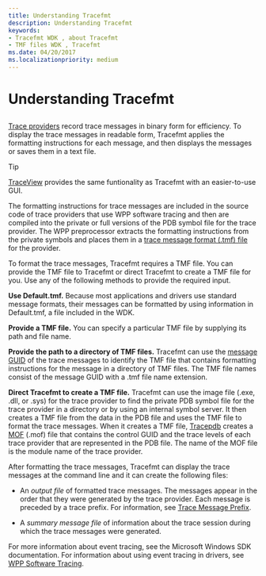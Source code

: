 ```yaml
---
title: Understanding Tracefmt
description: Understanding Tracefmt
keywords:
- Tracefmt WDK , about Tracefmt
- TMF files WDK , Tracefmt
ms.date: 04/20/2017
ms.localizationpriority: medium
---
```


# Understanding Tracefmt


## <span id="ddk_understanding_tracefmt_tools"></span><span id="DDK_UNDERSTANDING_TRACEFMT_TOOLS"></span>


[Trace providers](trace-provider.md) record trace messages in binary form for efficiency. To display the trace messages in readable form, Tracefmt applies the formatting instructions for each message, and then displays the messages or saves them in a text file.

> [!TIP]
> [TraceView](traceview.md) provides the same funtionality as Tracefmt with an easier-to-use GUI.

The formatting instructions for trace messages are included in the source code of trace providers that use WPP software tracing and then are compiled into the private or full versions of the PDB symbol file for the trace provider. The WPP preprocessor extracts the formatting instructions from the private symbols and places them in a [trace message format (.tmf) file](trace-message-format-file.md) for the provider.

To format the trace messages, Tracefmt requires a TMF file. You can provide the TMF file to Tracefmt or direct Tracefmt to create a TMF file for you. Use any of the following methods to provide the required input.

**Use Default.tmf.** Because most applications and drivers use standard message formats, their messages can be formatted by using information in Default.tmf, a file included in the WDK.

**Provide a TMF file.** You can specify a particular TMF file by supplying its path and file name.

**Provide the path to a directory of TMF files.** Tracefmt can use the [message GUID](message-guid.md) of the trace messages to identify the TMF file that contains formatting instructions for the message in a directory of TMF files. The TMF file names consist of the message GUID with a .tmf file name extension.

**Direct Tracefmt to create a TMF file.** Tracefmt can use the image file (.exe, .dll, or .sys) for the trace provider to find the private PDB symbol file for the trace provider in a directory or by using an internal symbol server. It then creates a TMF file from the data in the PDB file and uses the TMF file to format the trace messages. When it creates a TMF file, [Tracepdb](tracepdb.md) creates a [MOF](trace-managed-object-format--mof--file.md) (.mof) file that contains the control GUID and the trace levels of each trace provider that are represented in the PDB file. The name of the MOF file is the module name of the trace provider.

After formatting the trace messages, Tracefmt can display the trace messages at the command line and it can create the following files:

- An *output file* of formatted trace messages. The messages appear in the order that they were generated by the trace provider. Each message is preceded by a trace prefix. For information, see [Trace Message Prefix](trace-message-prefix.md).

- A *summary message file* of information about the trace session during which the trace messages were generated.

For more information about event tracing, see the Microsoft Windows SDK documentation. For information about using event tracing in drivers, see [WPP Software Tracing](wpp-software-tracing.md).
